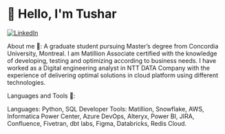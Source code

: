 # 👋 Hello, I'm Tushar

[![LinkedIn](https://img.shields.io/badge/LinkedIn-Connect-blue)](https://www.linkedin.com/tushar-mukker-a08950156)

About me 🔭: A graduate student pursuing Master’s degree from Concordia University, Montreal. I am Matillion Associate certified with the knowledge of developing, testing and optimizing according to business needs. I have worked as a Digital engineering analyst in NTT DATA Company with the experience of delivering optimal solutions in cloud platform using different technologies.

Languages and Tools 🧰:

Languages: Python, SQL
Developer Tools: Matillion, Snowflake, AWS, Informatica Power Center, Azure DevOps, Alteryx, Power BI, JIRA, Confluence, Fivetran, dbt labs, Figma, Databricks, Redis Cloud.
